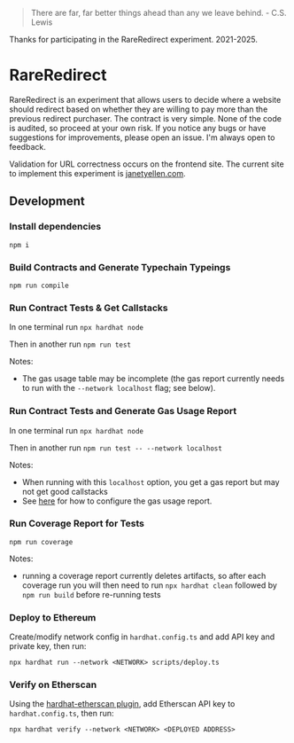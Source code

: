 > There are far, far better things ahead than any we leave behind. - C.S. Lewis

Thanks for participating in the RareRedirect experiment. 2021-2025. 

# RareRedirect

RareRedirect is an experiment that allows users to decide where a website should redirect based on whether they are willing to pay more than the previous redirect purchaser. The contract is very simple. None of the code is audited, so proceed at your own risk. If you notice any bugs or have suggestions for improvements, please open an issue. I'm always open to feedback.

Validation for URL correctness occurs on the frontend site. The current site to implement this experiment is [janetyellen.com](https://janetyellen.com).

## Development

### Install dependencies

`npm i`

### Build Contracts and Generate Typechain Typeings

`npm run compile`

### Run Contract Tests & Get Callstacks

In one terminal run `npx hardhat node`

Then in another run `npm run test`

Notes:

- The gas usage table may be incomplete (the gas report currently needs to run with the `--network localhost` flag; see below).

### Run Contract Tests and Generate Gas Usage Report

In one terminal run `npx hardhat node`

Then in another run `npm run test -- --network localhost`

Notes:

- When running with this `localhost` option, you get a gas report but may not get good callstacks
- See [here](https://github.com/cgewecke/eth-gas-reporter#installation-and-config) for how to configure the gas usage report.

### Run Coverage Report for Tests

`npm run coverage`

Notes:

- running a coverage report currently deletes artifacts, so after each coverage run you will then need to run `npx hardhat clean` followed by `npm run build` before re-running tests

### Deploy to Ethereum

Create/modify network config in `hardhat.config.ts` and add API key and private key, then run:

`npx hardhat run --network <NETWORK> scripts/deploy.ts`

### Verify on Etherscan

Using the [hardhat-etherscan plugin](https://hardhat.org/plugins/nomiclabs-hardhat-etherscan.html), add Etherscan API key to `hardhat.config.ts`, then run:

`npx hardhat verify --network <NETWORK> <DEPLOYED ADDRESS>`
